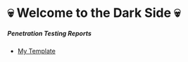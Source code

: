 <style>
.markdown-body{
  background:#a4dcb6;
}
</style>


# 💀 Welcome to the Dark Side 💀

<script src="https://tryhackme.com/badge/1525203"></script> 
<!-- ![RoboGR00t](https://www.hackthebox.eu/badge/image/195814) -->
##### Penetration Testing Reports
- [My Template](ptr.md)
